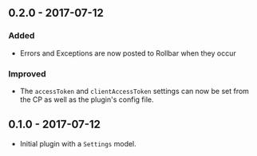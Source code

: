 ## 0.2.0 - 2017-07-12

### Added

* Errors and Exceptions are now posted to Rollbar when they occur

### Improved

* The `accessToken` and `clientAccessToken` settings can now be set from the CP as well as the plugin's config file.

## 0.1.0 - 2017-07-12

* Initial plugin with a `Settings` model.